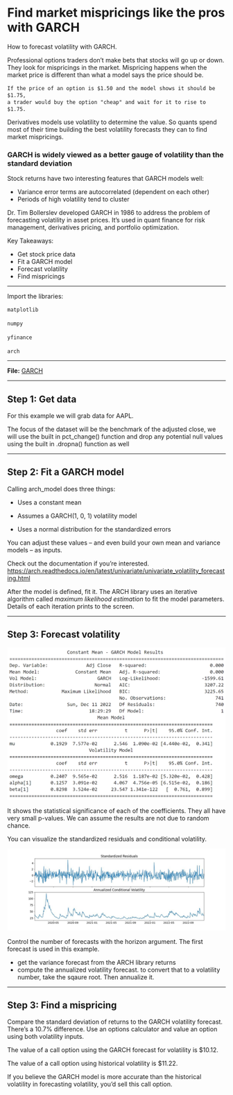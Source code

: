 # Find market mispricings like the pros with GARCH
How to forecast volatility with GARCH.

Professional options traders don’t make bets that stocks will go up or down. They look for mispricings in the market. Mispricing happens when the market price is different than what a model says the price should be.

    If the price of an option is $1.50 and the model shows it should be $1.75, 
    a trader would buy the option "cheap" and wait for it to rise to $1.75.

Derivatives models use volatility to determine the value. So quants spend most of their time building the best volatility forecasts they can to find market mispricings. 

### GARCH is widely viewed as a better gauge of volatility than the standard deviation

Stock returns have two interesting features that GARCH models well:

- Variance error terms are autocorrelated (dependent on each other)
- Periods of high volatility tend to cluster

Dr. Tim Bollerslev developed GARCH in 1986 to address the problem of forecasting volatility in asset prices. It’s used in quant finance for risk management, derivatives pricing, and portfolio optimization.

Key Takeaways:

- Get stock price data
- Fit a GARCH model
- Forecast volatility
- Find mispricings

---

Import the libraries:

    matplotlib
    
    numpy
    
    yfinance
    
    arch
    
---

**File:** [GARCH](GARCH.ipynb)

---

## Step 1: Get data

For this example we will grab data for AAPL.

The focus of the dataset will be the benchmark of the adjusted close, we will use the built in pct_change() function and drop any potential null values using the built in .dropna() function as well

---

## Step 2: Fit a GARCH model
Calling arch_model does three things:

- Uses a constant mean

- Assumes a GARCH(1, 0, 1) volatility model

- Uses a normal distribution for the standardized errors

You can adjust these values – and even build your own mean and variance models – as inputs. 

Check out the documentation if you’re interested.
https://arch.readthedocs.io/en/latest/univariate/univariate_volatility_forecasting.html

After the model is defined, fit it.
The ARCH library uses an iterative algorithm called *maximum likelihood estimation* to fit the model parameters. Details of each iteration prints to the screen.

---

## Step 3: Forecast volatility
![model summay](./Images/GARCHModelSummary.png)

It shows the statistical significance of each of the coefficients. They all have very small p-values. We can assume the results are not due to random chance.


You can visualize the standardized residuals and conditional volatility.

![standardized residuals and conditional volatility](./Images/StandardizedResidualsAndConditionalVolatility.jpg) 

Control the number of forecasts with the horizon argument. The first forecast is used in this example.

- get the variance forecast from the ARCH library returns 
- compute the annualized volatility forecast.
    to convert that to a volatility number, take the sqaure root. Then annualize it.
   
---

## Step 3: Find a mispricing    

Compare the standard deviation of returns to the GARCH volatility forecast. There’s a 10.7% difference. Use an options calculator and value an option using both volatility inputs.

The value of a call option using the GARCH forecast for volatility is $10.12.

The value of a call option using historical volatility is $11.22.

If you believe the GARCH model is more accurate than the historical volatility in forecasting volatility, you’d sell this call option.
